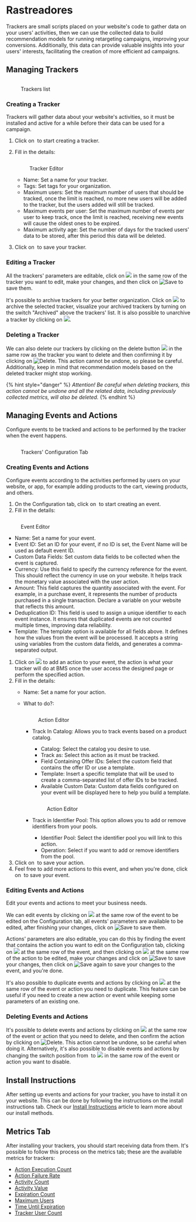 # Rastreadores

Trackers are small scripts placed on your website's code to gather data on your users' activities, then we can use the collected data to build recommendation models for running retargeting campaigns, improving your conversions. Additionally, this data can provide valuable insights into your users' interests, facilitating the creation of more efficient ad campaigns.

## Managing Trackers

<figure><img src="../../../.gitbook/assets/Captura de tela 2024-12-05 074113.png" alt=""><figcaption><p>Trackers list</p></figcaption></figure>

### Creating a Tracker

Trackers will gather data about your website's activities, so it must be installed and active for a while before their data can be used for a campaign.

1. Click on <img src="../../../.gitbook/assets/image (269).png" alt="" data-size="line"> to start creating a tracker.
2.  Fill in the details:

    <figure><img src="../../../.gitbook/assets/image (1034).png" alt=""><figcaption><p>Tracker Editor</p></figcaption></figure>

    * Name: Set a name for your tracker.
    * Tags: Set tags for your organization.
    * Maximum users: Set the maximum number of users that should be tracked, once the limit is reached, no more new users will be added to the tracker, but the users added will still be tracked.
    * Maximum events per user: Set the maximum number of events per user to keep track, once the limit is reached, receiving new events will cause the oldest ones to be expired.
    * Maximum activity age: Set the number of days for the tracked users' data to be stored, after this period this data will be deleted.
3. Click on <img src="../../../.gitbook/assets/image (270).png" alt="" data-size="line"> to save your tracker.

### Editing a Tracker

All the trackers' parameters are editable, click on ![](<../../../.gitbook/assets/image (272).png>) in the same row of the tracker you want to edit, make your changes, and then click on ![Save](<../../../.gitbook/assets/image (1046).png>) to save them.

It's possible to archive trackers for your better organization. Click on ![](<../../../.gitbook/assets/image (273).png>) to archive the selected tracker, visualize your archived trackers by turning on the switch "Archived" above the trackers' list. It is also possible to unarchive a tracker by clicking on ![](<../../../.gitbook/assets/image (274).png>).

### Deleting a Tracker

We can also delete our trackers by clicking on the delete button ![](<../../../.gitbook/assets/image (275).png>) in the same row as the tracker you want to delete and then confirming it by clicking on ![Delete](<../../../.gitbook/assets/image (1048).png>). This action cannot be undone, so please be careful. Additionally, keep in mind that recommendation models based on the deleted tracker might stop working.

{% hint style="danger" %}
_Attention! Be careful when deleting trackers, this action cannot be undone and all the related data, including previously collected metrics, will also be deleted._
{% endhint %}

## Managing Events and Actions

Configure events to be tracked and actions to be performed by the tracker when the event happens.

<figure><img src="../../../.gitbook/assets/image.png" alt=""><figcaption><p>Trackers' Configuration Tab</p></figcaption></figure>

### Creating Events and Actions

Configure events according to the activities performed by users on your website, or app, for example adding products to the cart, viewing products, and others.

1. On the Configuration tab, click on <img src="../../../.gitbook/assets/image (278).png" alt="" data-size="original"> to start creating an event.
2. Fill in the details:

<figure><img src="../../../.gitbook/assets/image (1).png" alt=""><figcaption><p>Event Editor</p></figcaption></figure>

* Name: Set a name for your event.
* Event ID: Set an ID for your event, if no ID is set, the Event Name will be used as default event ID.
* Custom Data Fields: Set custom data fields to be collected when the event is captured.
* Currency: Use this field to specify the currency reference for the event. This should reflect the currency in use on your website. It helps track the monetary value associated with the user action.
* Amount: This field captures the quantity associated with the event. For example, in a purchase event, it represents the number of products purchased in a single transaction. Declare a variable on your website that reflects this amount.
* Deduplication ID: This field is used to assign a unique identifier to each event instance. It ensures that duplicated events are not counted multiple times, improving data reliability.
* Template: The template option is available for all fields above. It defines how the values from the event will be processed. It accepts a string using variables from the custom data fields, and generates a comma-separated output.

1. Click on ![](<../../../.gitbook/assets/image (279).png>) to add an action to your event, the action is what your tracker will do at BMS once the user access the designed page or perform the specified action.
2. Fill in the details:
   * Name: Set a name for your action.
   *   What to do?:

       <figure><img src="../../../.gitbook/assets/Captura de tela 2025-02-27 084243.png" alt=""><figcaption><p>Action Editor</p></figcaption></figure>

       *   Track In Catalog: Allows you to track events based on a product catalog.

           * Catalog: Select the catalog you desire to use.
           * Track as: Select this action as it must be tracked.
           * Field Containing Offer IDs: Select the custom field that contains the offer ID or use a template.
           * Template: Insert a specific template that will be used to create a comma-separated list of offer IDs to be tracked.
           * Available Custom Data: Custom data fields configured on your event will be displayed here to help you build a template.

           <figure><img src="../../../.gitbook/assets/Captura de tela 2025-02-27 084528.png" alt=""><figcaption><p>Action Editor</p></figcaption></figure>
       * Track in Identifier Pool: This option allows you to add or remove identifiers from your pools.
         * Identifier Pool: Select the identifier pool you will link to this action.
         * Operation: Select if you want to add or remove identifiers from the pool.
3. Click on <img src="../../../.gitbook/assets/image (270).png" alt="" data-size="line"> to save your action.
4. Feel free to add more actions to this event, and when you're done, click on <img src="../../../.gitbook/assets/image (270).png" alt="" data-size="line"> to save your event.

### Editing Events and Actions

Edit your events and actions to meet your business needs.

We can edit events by clicking on ![](<../../../.gitbook/assets/image (272).png>) at the same row of the event to be edited on the Configuration tab, all events' parameters are available to be edited, after finishing your changes, click on ![Save](<../../../.gitbook/assets/image (1046).png>) to save them.

Actions' parameters are also editable, you can do this by finding the event that contains the action you want to edit on the Configuration tab, clicking on ![](<../../../.gitbook/assets/image (272).png>) at the same row of the event, and then clicking on ![](<../../../.gitbook/assets/image (272).png>) at the same row of the action to be edited, make your changes and click on ![Save](<../../../.gitbook/assets/image (1046).png>) to save your changes, then click on ![Save](<../../../.gitbook/assets/image (1046).png>) again to save your changes to the event, and you're done.

It's also possible to duplicate events and actions by clicking on ![](<../../../.gitbook/assets/image (281).png>) at the same row of the event or action you need to duplicate. This feature can be useful if you need to create a new action or event while keeping some parameters of an existing one.

### Deleting Events and Actions

It's possible to delete events and actions by clicking on ![](<../../../.gitbook/assets/image (275).png>) at the same row of the event or action that you need to delete, and then confirm the action by clicking on ![Delete](<../../../.gitbook/assets/image (1048).png>). This action cannot be undone, so be careful when doing it. Alternatively, it's also possible to disable events and actions by changing the switch position from <img src="../../../.gitbook/assets/image (266).png" alt="" data-size="original"> to ![](<../../../.gitbook/assets/image (267).png>) in the same row of the event or action you want to disable.

## Install Instructions

After setting up events and actions for your tracker, you have to install it on your website. This can be done by following the instructions on the install instructions tab. Check our [Install Instructions](install-instructions.md) article to learn more about our install methods.

## Metrics Tab

After installing your trackers, you should start receiving data from them. It's possible to follow this process on the metrics tab; these are the available metrics for trackers:

* [Action Execution Count](../dmp-metrics.md#action-execution-count)
* [Action Failure Rate](../dmp-metrics.md#action-failure-rate)
* [Activity Count](../dmp-metrics.md#activity-count)
* [Activity Value](../dmp-metrics.md#activity-value)
* [Expiration Count](../dmp-metrics.md#expiration-count-1)
* [Maximum Users](../dmp-metrics.md#maximum-users)
* [Time Until Expiration](../dmp-metrics.md#time-until-expiration-1)
* [Tracker User Count](../dmp-metrics.md#tracker-user-count)
